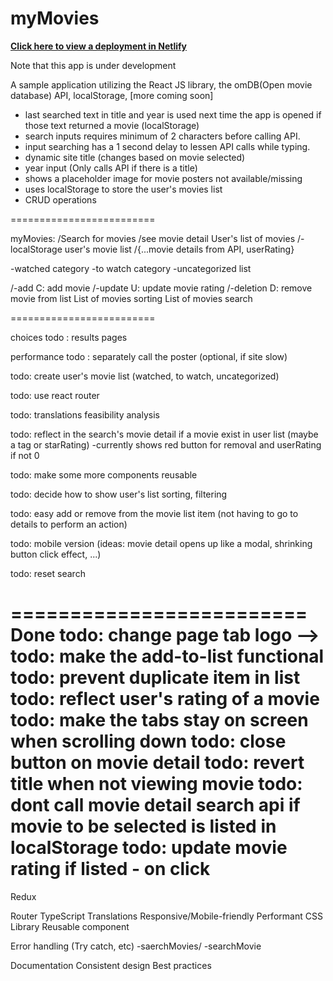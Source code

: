 <h1>myMovies</h1>
<b><a href="https://mymovies-dev.netlify.app/" target="_blank">Click here to view a deployment in Netlify</a></b>
<p>Note that this app is under development</p>
<p>A sample application utilizing the React JS library, the omDB(Open movie database) API, localStorage, [more coming soon]</p>

- last searched text in title and year is used next time the app is opened if those text returned a movie (localStorage)
- search inputs requires minimum of 2 characters before calling API.
- input searching has a 1 second delay to lessen API calls while typing.
- dynamic site title (changes based on movie selected)
- year input (Only calls API if there is a title)
- shows a placeholder image for movie posters not available/missing
- uses localStorage to store the user's movies list
- CRUD operations

=========================

myMovies:
/Search for movies
/see movie detail
User's list of movies
/-localStorage user's movie list
/{...movie details from API, userRating}

-watched category
-to watch category
-uncategorized list

/-add C: add movie
/-update U: update movie rating
/-deletion D: remove movie from list
List of movies sorting
List of movies search

=========================

choices
todo : results pages

performance
todo : separately call the poster (optional, if site slow)

todo: create user's movie list (watched, to watch, uncategorized)

todo: use react router

todo: translations feasibility analysis

todo: reflect in the search's movie detail if a movie exist in user list (maybe a tag or starRating)
-currently shows red button for removal and userRating if not 0

todo: make some more components reusable

todo: decide how to show user's list sorting, filtering

todo: easy add or remove from the movie list item (not having to go to details to perform an action)

todo: mobile version (ideas: movie detail opens up like a modal, shrinking button click effect, ...)

todo: reset search

=========================
Done
todo: change page tab logo -->
todo: make the add-to-list functional
todo: prevent duplicate item in list
todo: reflect user's rating of a movie
todo: make the tabs stay on screen when scrolling down
todo: close button on movie detail
todo: revert title when not viewing movie
todo: dont call movie detail search api if movie to be selected is listed in localStorage
todo: update movie rating if listed - on click
=========================

Redux

<!-- API -->

Router
TypeScript
Translations
Responsive/Mobile-friendly
Performant
CSS Library
Reusable component

<!-- Children props -->

<!-- Error handling -->

Error handling (Try catch, etc)
-saerchMovies/
-searchMovie

Documentation
Consistent design
Best practices

